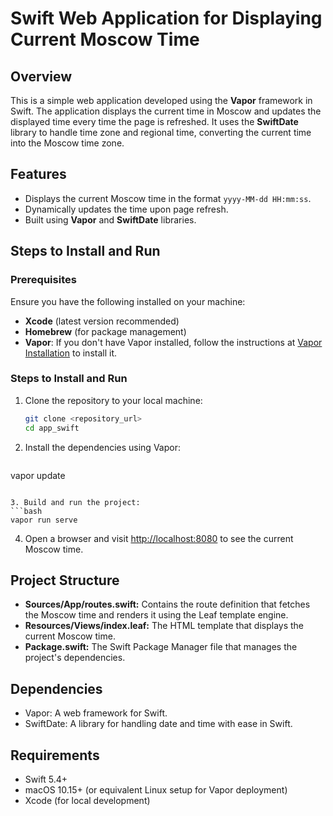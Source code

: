 # Swift Web Application for Displaying Current Moscow Time

## Overview

This is a simple web application developed using the **Vapor** framework in Swift. The application displays the current time in Moscow and updates the displayed time every time the page is refreshed. It uses the **SwiftDate** library to handle time zone and regional time, converting the current time into the Moscow time zone.

## Features

- Displays the current Moscow time in the format `yyyy-MM-dd HH:mm:ss`.
- Dynamically updates the time upon page refresh.
- Built using **Vapor** and **SwiftDate** libraries.

## Steps to Install and Run

### Prerequisites

Ensure you have the following installed on your machine:

- **Xcode** (latest version recommended)
- **Homebrew** (for package management)
- **Vapor**: If you don't have Vapor installed, follow the instructions at [Vapor Installation](https://docs.vapor.codes) to install it.

### Steps to Install and Run

1. Clone the repository to your local machine:

   ```bash
   git clone <repository_url>
   cd app_swift
      ```

2. Install the dependencies using Vapor:

   ```bash
vapor update
   ```
   
3. Build and run the project:
   ```bash
vapor run serve
   ```

4. Open a browser and visit <http://localhost:8080> to see the current Moscow time.

## Project Structure

- **Sources/App/routes.swift:** Contains the route definition that fetches the Moscow time and renders it using the Leaf template engine.
- **Resources/Views/index.leaf:** The HTML template that displays the current Moscow time.
- **Package.swift:** The Swift Package Manager file that manages the project's dependencies.

## Dependencies

- Vapor: A web framework for Swift.
- SwiftDate: A library for handling date and time with ease in Swift.

## Requirements

- Swift 5.4+
- macOS 10.15+ (or equivalent Linux setup for Vapor deployment)
- Xcode (for local development)
